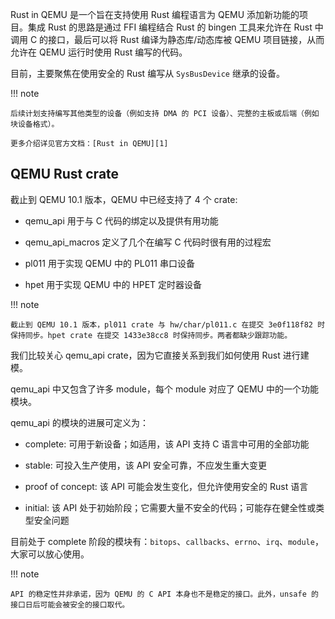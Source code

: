Rust in QEMU 是一个旨在支持使用 Rust 编程语言为 QEMU 添加新功能的项目。集成 Rust 的思路是通过 FFI 编程结合 Rust 的 bingen
工具来允许在 Rust 中调用 C 的接口，最后可以将 Rust 编译为静态库/动态库被 QEMU 项目链接，从而允许在 QEMU 运行时使用 Rust 编写的代码。

目前，主要聚焦在使用安全的 Rust 编写从 `SysBusDevice` 继承的设备。

!!! note

    后续计划支持编写其他类型的设备（例如支持 DMA 的 PCI 设备）、完整的主板或后端（例如块设备格式）。

    更多介绍详见官方文档：[Rust in QEMU][1]

## QEMU Rust crate

截止到 QEMU 10.1 版本，QEMU 中已经支持了 4 个 crate:

- qemu_api 用于与 C 代码的绑定以及提供有用功能

- qemu_api_macros 定义了几个在编写 C 代码时很有用的过程宏

- pl011 用于实现 QEMU 中的 PL011 串口设备

- hpet 用于实现 QEMU 中的 HPET 定时器设备

!!! note

    截止到 QEMU 10.1 版本，pl011 crate 与 hw/char/pl011.c 在提交 3e0f118f82 时保持同步。hpet crate 在提交 1433e38cc8 时保持同步。两者都缺少跟踪功能。

我们比较关心 qemu_api crate，因为它直接关系到我们如何使用 Rust 进行建模。

qemu_api 中又包含了许多 module，每个 module 对应了 QEMU 中的一个功能模块。

qemu_api 的模块的进展可定义为：

- complete: 可用于新设备；如适用，该 API 支持 C 语言中可用的全部功能

- stable: 可投入生产使用，该 API 安全可靠，不应发生重大变更

- proof of concept: 该 API 可能会发生变化，但允许使用安全的 Rust 语言

- initial: 该 API 处于初始阶段；它需要大量不安全的代码；可能存在健全性或类型安全问题

目前处于 complete 阶段的模块有：`bitops`、`callbacks`、`errno`、`irq`、`module`，
大家可以放心使用。

!!! note

    API 的稳定性并非承诺，因为 QEMU 的 C API 本身也不是稳定的接口。此外，unsafe 的接口日后可能会被安全的接口取代。


[1]: https://www.qemu.org/docs/master/devel/rust.html#rust-in-qemu